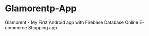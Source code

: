 # Glamorentp-App
Glamorent - My First Android app with Firebase Database
Online E-commerce Shopping app
